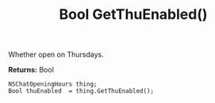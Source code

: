 ﻿---
uid: crmscript_ref_NSChatOpeningHours_GetThuEnabled
title: Bool GetThuEnabled()
intellisense: NSChatOpeningHours.GetThuEnabled
keywords: NSChatOpeningHours, GetThuEnabled
so.topic: reference
---

Whether open on Thursdays.

**Returns:** Bool


```crmscript
NSChatOpeningHours thing;
Bool thuEnabled  = thing.GetThuEnabled();
```


